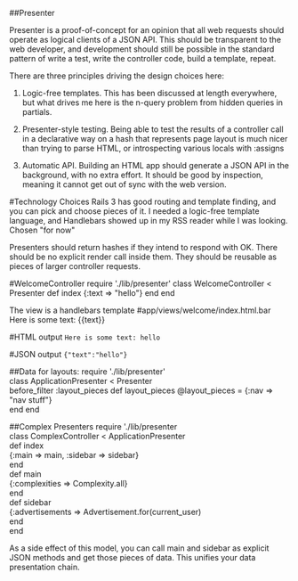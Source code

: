 ##Presenter

Presenter is a proof-of-concept for an opinion that all web requests should operate as logical clients of a JSON API.  This should be transparent to the web developer, and development should still be possible in the standard pattern of write a test, write the controller code, build a template, repeat.

There are three principles driving the design choices here:

1)  Logic-free templates.  This has been discussed at length everywhere, but what drives me here is the n-query problem from hidden queries in partials.

2)  Presenter-style testing.  Being able to test the results of a controller call in a declarative way on a hash that represents page layout is much nicer than trying to parse HTML, or introspecting various locals with :assigns

3)  Automatic API.  Building an HTML app should generate a JSON API in the background, with no extra effort.  It should be good by inspection, meaning it cannot get out of sync with the web version.

#Technology Choices
Rails 3 has good routing and template finding, and you can pick and choose pieces of it.
I needed a logic-free template language, and Handlebars showed up in my RSS reader while I was looking.  Chosen "for now"

Presenters should return hashes if they intend to respond with OK.  There should be no explicit render call inside them.  They should be reusable as pieces of larger controller requests.

#WelcomeController
    require './lib/presenter'
    class WelcomeController < Presenter
      def index
        {:text => "hello"}
      end
    end  

The view is a handlebars template
#app/views/welcome/index.html.bar
Here is some text: {{text}}

#HTML output
`Here is some text: hello`

#JSON output
`{"text":"hello"}`

##Data for layouts:
    require './lib/presenter'  
    class ApplicationPresenter < Presenter  
      before_filter :layout_pieces 
      def layout_pieces
        @layout_pieces = {:nav => "nav stuff"}  
      end
    end  

##Complex Presenters
    require './lib/presenter  
    class ComplexController < ApplicationPresenter  
      def index  
        {:main => main, :sidebar => sidebar}  
      end  
      def main  
        {:complexities => Complexity.all}  
      end  
      def sidebar  
        {:advertisements => Advertisement.for(current_user)  
      end  
    end  

As a side effect of this model, you can call main and sidebar as explicit JSON methods and get those pieces of data.  This unifies your data presentation chain.